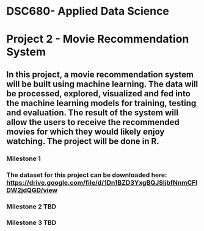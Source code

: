 # DSC680- Applied Data Science
# Project 2 - Movie Recommendation System

## In this project, a movie recommendation system will be built using machine learning. The data will be processed, explored, visualized and fed into the machine learning models for training, testing and evaluation. The result of the system will allow the users to receive the recommended movies for which they would likely enjoy watching. The project will be done in R. 

### Milestone 1
### The dataset for this project can be downloaded here: https://drive.google.com/file/d/1Dn1BZD3YxgBQJSIjbfNnmCFlDW2jdQGD/view

### Milestone 2 TBD

### Milestone 3 TBD
